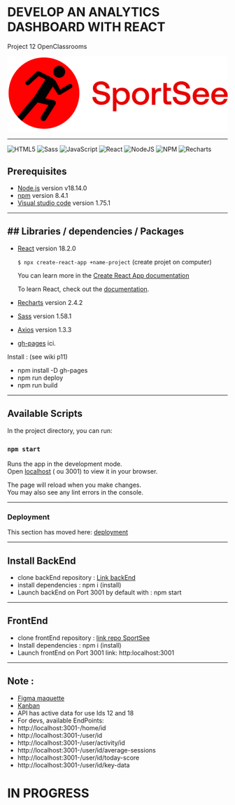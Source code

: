 # DEVELOP AN ANALYTICS DASHBOARD WITH REACT

Project 12 OpenClassrooms

![logo](./src/assets/logo.png)
___


![HTML5](https://img.shields.io/badge/html5-%23E34F26.svg?style=for-the-badge&logo=html5&logoColor=white)
![Sass](https://img.shields.io/badge/Sass-CC6699?style=for-the-badge&logo=sass&logoColor=white)
![JavaScript](https://img.shields.io/badge/javascript-%23323330.svg?style=for-the-badge&logo=javascript&logoColor=%23F7DF1E)
![React](https://img.shields.io/badge/react-%2320232a.svg?style=for-the-badge&logo=react&logoColor=%2361DAFB)
![NodeJS](https://img.shields.io/badge/node.js-6DA55F?style=for-the-badge&logo=node.js&logoColor=white)
![NPM](https://img.shields.io/badge/NPM-%23000000.svg?style=for-the-badge&logo=npm&logoColor=white)
![Recharts](https://img.shields.io/badge/Recharts-%23E34F26.svg?style=for-the-badge&logo=Recharts&logoColor=white)

## Prerequisites
- [Node.js](https://nodejs.org/en/) version v18.14.0
- [npm](https://www.npmjs.com/) version 8.4.1
- [Visual studio code](https://code.visualstudio.com/) version 1.75.1

___

## ## Libraries / dependencies / Packages
- [React](https://fr.reactjs.org/) version 18.2.0

  `$ npx create-react-app +name-project` (create projet on computer)

  You can learn more in the [Create React App documentation](https://facebook.github.io/create-react-app/docs/getting-started)

  To learn React, check out the [documentation](https://reactjs.org/).
- [Recharts](https://www.npmjs.com/package/recharts) version 2.4.2
- [Sass](https://stackoverflow.com/questions/67352418/how-to-add-scss-styles-to-a-react-project) version 1.58.1

- [Axios](https://github.com/axios) version 1.3.3

- [gh-pages](https://pascalinecte.github.io/SportSee_p12/)  ici.

Install :  (see wiki p11)
- npm install -D gh-pages
- npm run deploy
- npm run build

___

## Available Scripts

In the project directory, you can run:

### `npm start`

Runs the app in the development mode.\
Open [localhost](http://localhost:3000) ( ou 3001) to view it in your browser.

The page will reload when you make changes.\
You may also see any lint errors in the console.

___


### Deployment

This section has moved here: [deployment](https://facebook.github.io/create-react-app/docs/deployment)


___
## Install BackEnd
* clone backEnd repository : [Link backEnd](https://github.com/OpenClassrooms-Student-Center/P9-front-end-dashboard)
* install dependencies : npm i (install)
* Launch backEnd on Port 3001 by default with : npm start

___
## FrontEnd
* clone frontEnd repository : [link repo SportSee](https://github.com/pascalinecte91/SportSee_p12)
* Install dependencies : npm i (install)
* Launch frontEnd on Port 3001  link: http:localhost:3001

___
## Note : 
* [Figma maquette](https://www.figma.com/file/BMomGVZqLZb811mDMShpLu/UI-design-Sportify-FR) 
* [Kanban](https://www.notion.so/Tableau-de-bord-SportSee-6686aa4b5f44417881a4884c9af5669e)
* API has active data for use Ids 12 and 18
* For devs, available EndPoints: 
* http://localhost:3001-/home/id
* http://localhost:3001-/user/id
* http://localhost:3001-/user/activity/id
* http://localhost:3001-/user/id/average-sessions
* http://localhost:3001-/user/id/today-score
* http://localhost:3001-/user/id/key-data


# IN PROGRESS 